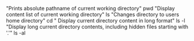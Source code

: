 "Prints absolute pathname of current working directory"
pwd
"Display content list of current working directory"
ls
"Changes directory to users home directory"
cd
" Display current directory content in long format"
ls -l
"Display long current directory contents, including hidden files starting with '.'"
ls -al 

